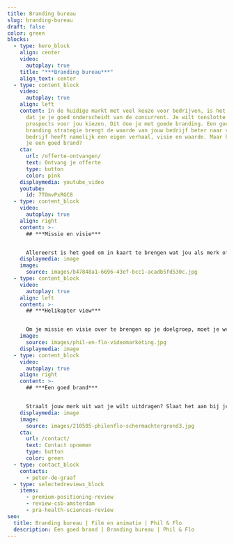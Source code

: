```yaml
---
title: Branding bureau
slug: branding-bureau
draft: false
color: green
blocks:
  - type: hero_block
    align: center
    video:
      autoplay: true
    title: "***Branding bureau***"
    align_text: center
  - type: content_block
    video:
      autoplay: true
    align: left
    content: In de huidige markt met veel keuze voor bedrijven, is het belangrijk
      dat je je goed onderscheidt van de concurrent. Je wilt tenslotte dat
      prospects voor jou kiezen. Dit doe je met goede branding. Een goede
      branding strategie brengt de waarde van jouw bedrijf beter naar voren. Elk
      bedrijf heeft namelijk een eigen verhaal, visie en waarde. Maar hoe creëer
      je een goed brand?
    cta:
      url: /offerte-ontvangen/
      text: Ontvang je offerte
      type: button
      color: pink
    displaymedia: youtube_video
    youtube:
      id: 7TOmvPxRGC8
  - type: content_block
    video:
      autoplay: true
    align: right
    content: >-
      ## ***Missie en visie***


      Allereerst is het goed om in kaart te brengen wat jou als merk of bedrijf uniek maakt. Vraag jezelf af: Wat doe je? Waar sta je voor? Voor wie doe je het? Hoe wil je dat anderen over jou praten? Met het beantwoorden van deze vragen vorm je de missie en visie van je bedrijf. Vervolgens gaan we kijken hoe we deze het best kunnen overbrengen op je doelgroep.
    displaymedia: image
    image:
      source: images/b47848a1-6696-43ef-bcc1-acadb5fd530c.jpg
  - type: content_block
    video:
      autoplay: true
    align: left
    content: >-
      ## ***Helikopter view***


      Om je missie en visie over te brengen op je doelgroep, moet je weten wie je doelgroep is en wat er bij hun speelt. Met jouw product of dienst wil je hun pijnpunten wegnemen, maar dan moet je wel weten wat deze zijn. Wij helpen je om hierachter te komen door een persona op te stellen, dit karakteriseert jouw ideale klant. Daarnaast maken we een concurrentieanalyse en kijken we naar marktontwikkelingen en trends om een sterke positie in de markt voor te bereiden.
    image:
      source: images/phil-en-flo-videomarketing.jpg
    displaymedia: image
  - type: content_block
    video:
      autoplay: true
    align: right
    content: >-
      ## ***Een goed brand***


      Straalt jouw merk uit wat je wilt uitdragen? Slaat het aan bij je prospects? En is deze visuele identiteit onderscheidend van je concurrenten? Voor een goede branding kijken we naar een passend logo, passende kleuren, lettertypes, herkenbare elementen en beelden. Al deze onderdelen vormen de basis om je merk sterk te positioneren op de markt. Wil je aan de slag met (nieuwe) branding om jouw merk te versterken? Neem vrijblijvend contact met ons bureau op.
    displaymedia: image
    image:
      source: images/210505-philenflo-schermachtergrond3.jpg
    cta:
      url: /contact/
      text: Contact opnemen
      type: button
      color: green
  - type: contact_block
    contacts:
      - peter-de-graaf
  - type: selectedreviews_block
    items:
      - premium-positioning-review
      - review-csb-amsterdam
      - pra-health-sciences-review
seo:
  title: Branding bureau | Film en animatie | Phil & Flo
  description: Een goed brand | Branding bureau | Phil & Flo
---
```


